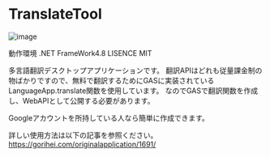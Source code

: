 # TranslateTool

![image](https://user-images.githubusercontent.com/42645583/177724825-93c48095-e203-440b-9596-529af63d2fd0.png)

動作環境 .NET FrameWork4.8 LISENCE MIT

多言語翻訳デスクトップアプリケーションです。
翻訳APIはどれも従量課金制の物ばかりですので、無料で翻訳するためにGASに実装されているLanguageApp.translate関数を使用しています。
なのでGASで翻訳関数を作成し、WebAPIとして公開する必要があります。

Googleアカウントを所持している人なら簡単に作成できます。

詳しい使用方法は以下の記事を参照ください。
https://gorihei.com/originalapplication/1691/
